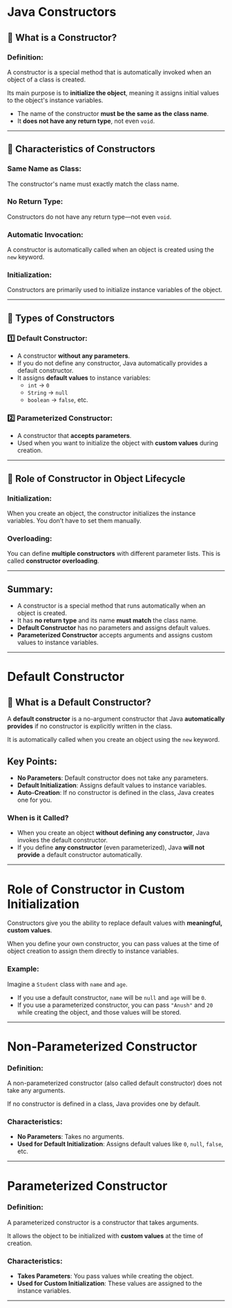 #  Java Constructors

## 🔹 What is a Constructor?

###  Definition:
A constructor is a special method that is automatically invoked when an object of a class is created.

Its main purpose is to **initialize the object**, meaning it assigns initial values to the object's instance variables.

- The name of the constructor **must be the same as the class name**.
- It **does not have any return type**, not even `void`.

---

## 🔹 Characteristics of Constructors

###  Same Name as Class:
The constructor's name must exactly match the class name.

###  No Return Type:
Constructors do not have any return type—not even `void`.

###  Automatic Invocation:
A constructor is automatically called when an object is created using the `new` keyword.

###  Initialization:
Constructors are primarily used to initialize instance variables of the object.

---

## 🔹 Types of Constructors

### 1️⃣ Default Constructor:
- A constructor **without any parameters**.
- If you do not define any constructor, Java automatically provides a default constructor.
- It assigns **default values** to instance variables:
  - `int` → `0`
  - `String` → `null`
  - `boolean` → `false`, etc.

### 2️⃣ Parameterized Constructor:
- A constructor that **accepts parameters**.
- Used when you want to initialize the object with **custom values** during creation.

---

## 🔹 Role of Constructor in Object Lifecycle

###  Initialization:
When you create an object, the constructor initializes the instance variables. You don’t have to set them manually.

###  Overloading:
You can define **multiple constructors** with different parameter lists. This is called **constructor overloading**.

---

##  Summary:
- A constructor is a special method that runs automatically when an object is created.
- It has **no return type** and its name **must match** the class name.
- **Default Constructor** has no parameters and assigns default values.
- **Parameterized Constructor** accepts arguments and assigns custom values to instance variables.

---

#  Default Constructor

## 🔹 What is a Default Constructor?

A **default constructor** is a no-argument constructor that Java **automatically provides** if no constructor is explicitly written in the class.

It is automatically called when you create an object using the `new` keyword.

##  Key Points:

- **No Parameters**: Default constructor does not take any parameters.
- **Default Initialization**: Assigns default values to instance variables.
- **Auto-Creation**: If no constructor is defined in the class, Java creates one for you.

###  When is it Called?
- When you create an object **without defining any constructor**, Java invokes the default constructor.
- If you define **any constructor** (even parameterized), Java **will not provide** a default constructor automatically.

---

#  Role of Constructor in Custom Initialization

Constructors give you the ability to replace default values with **meaningful, custom values**.

When you define your own constructor, you can pass values at the time of object creation to assign them directly to instance variables.

###  Example:
Imagine a `Student` class with `name` and `age`.  
- If you use a default constructor, `name` will be `null` and `age` will be `0`.  
- If you use a parameterized constructor, you can pass `"Anush"` and `20` while creating the object, and those values will be stored.

---

#  Non-Parameterized Constructor

###  Definition:
A non-parameterized constructor (also called default constructor) does not take any arguments.

If no constructor is defined in a class, Java provides one by default.

###  Characteristics:
- **No Parameters**: Takes no arguments.
- **Used for Default Initialization**: Assigns default values like `0`, `null`, `false`, etc.

---

#  Parameterized Constructor

###  Definition:
A parameterized constructor is a constructor that takes arguments.

It allows the object to be initialized with **custom values** at the time of creation.

###  Characteristics:
- **Takes Parameters**: You pass values while creating the object.
- **Used for Custom Initialization**: These values are assigned to the instance variables.

---

